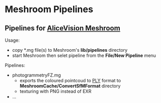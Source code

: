 # Meshroom Pipelines

## Pipelines for [AliceVision Meshroom](https://alicevision.org/#meshroom)

Usage:
- copy *.mg file(s) to Meshroom's **lib/pipelines** directory
- start Meshroom then selet pipeline from the **File/New Pipeline** menu

Pipelines:
 - photogrammetryFZ.mg
   - exports the coloured pointcoud to [PLY](https://en.wikipedia.org/wiki/PLY_(file_format)) format to **MeshroomCache/ConvertSfMFormat** directory
   - texturing with PNG instead of EXR
 - ...
